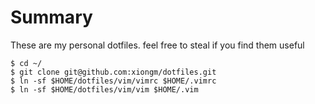 Summary
===========

These are my personal dotfiles. feel free to steal if you find them useful

```console
$ cd ~/
$ git clone git@github.com:xiongm/dotfiles.git
$ ln -sf $HOME/dotfiles/vim/vimrc $HOME/.vimrc
$ ln -sf $HOME/dotfiles/vim/vim $HOME/.vim
```
